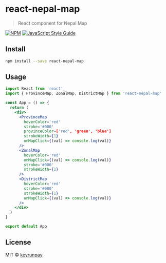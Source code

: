 # react-nepal-map

> React component for Nepal Map

[![NPM](https://img.shields.io/npm/v/react-nepal-map.svg)](https://www.npmjs.com/package/react-nepal-map) [![JavaScript Style Guide](https://img.shields.io/badge/code_style-standard-brightgreen.svg)](https://standardjs.com)

## Install

```bash
npm install --save react-nepal-map
```

## Usage

```jsx
import React from 'react'
import { ProvinceMap, ZonalMap, DistrictMap } from 'react-nepal-map'

const App = () => {
  return (
    <div>
      <ProvinceMap
        hoverColor='red'
        stroke='#000'
        provinceColor=['red', 'green', 'blue']
        strokeWidth={1}
        onMapClick={(val) => console.log(val)}
      />
      <ZonalMap
        hoverColor='red'
        onMapClick={(val) => console.log(val)}
        stroke='#000'
        strokeWidth={1}
      />
      <DistrictMap
        hoverColor='red'
        stroke='#000'
        strokeWidth={1}
        onMapClick={(val) => console.log(val)}
      />
    </div>
  )
}

export default App
```

## License

MIT © [keyrunpay](https://github.com/keyrunpay)
